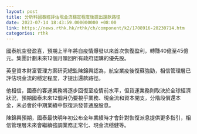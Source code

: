 ```yaml
---
layout: post
title: 分析料國泰經評估現金流穩定程度後提出還款路徑
date: 2023-07-14 18:43:59.000000000 +08:00
link: https://news.rthk.hk/rthk/ch/component/k2/1708916-20230714.htm
categories: rthk
---
```


國泰航空發盈喜，預期上半年將自疫情爆發以來首次恢復盈利，轉賺40億至45億元。集團計劃未來12個月贖回所有政府認購的優先股。

英皇資本財富管理方案研究總監陳錦興認為，航空業疫後復蘇強勁，相信管理層已評估現金流的穩定程度，才提出還款路徑。

他相信，國泰的客運業務將逐步回復至疫情前水平，但貨運業務則取決於全球經濟狀況，預期國泰未來12個月仍要視乎業務、現金流和資本開支，分階段償還本金，未必會於中期業績中恢復派發普通股股息。

陳錦興預期，國泰最快明年初公布全年業績時才會針對恢復派息提供更多指引，相信管理層未來會繼續強調業務正常化、現金流穩健等。
